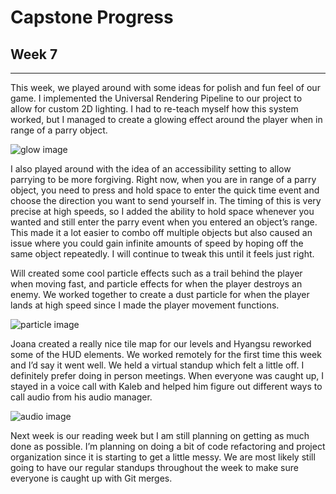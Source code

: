 # Capstone Progress 
## Week 7

-----

This week, we played around with some ideas for polish and fun feel of our game. I implemented the Universal Rendering Pipeline to our project to allow for custom 2D lighting. I had to re-teach myself how this system worked, but I managed to create a glowing effect around the player when in range of a parry object.

![glow image](/assets/blog/capstone/glow.webp)

I also played around with the idea of an accessibility setting to allow parrying to be more forgiving. Right now, when you are in range of a parry object, you need to press and hold space to enter the quick time event and choose the direction you want to send yourself in. The timing of this is very precise at high speeds, so I added the ability to hold space whenever you wanted and still enter the parry event when you entered an object’s range. This made it a lot easier to combo off multiple objects but also caused an issue where you could gain infinite amounts of speed by hoping off the same object repeatedly. I will continue to tweak this until it feels just right.

Will created some cool particle effects such as a trail behind the player when moving fast, and particle effects for when the player destroys an enemy. We worked together to create a dust particle for when the player lands at high speed since I made the player movement functions.

![particle image](/assets/blog/capstone/particle.webp)

Joana created a really nice tile map for our levels and Hyangsu reworked some of the HUD elements. We worked remotely for the first time this week and I’d say it went well. We held a virtual standup which felt a little off. I definitely prefer doing in person meetings. When everyone was caught up, I stayed in a voice call with Kaleb and helped him figure out different ways to call audio from his audio manager.

![audio image](/assets/blog/capstone/audio.webp)

Next week is our reading week but I am still planning on getting as much done as possible. I’m planning on doing a bit of code refactoring and project organization since it is starting to get a little messy. We are most likely still going to have our regular standups throughout the week to make sure everyone is caught up with Git merges.
